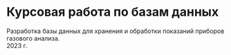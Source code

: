 # Курсовая работа по базам данных
Разработка базы данных для хранения и обработки показаний приборов газового анализа.  
2023 г.
